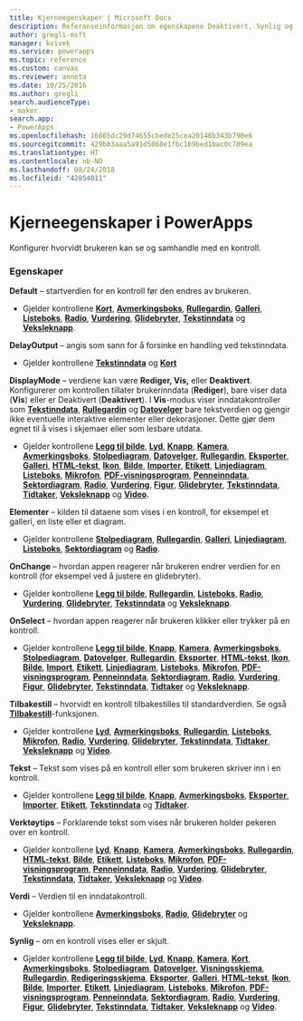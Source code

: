 ```yaml
---
title: Kjerneegenskaper | Microsoft Docs
description: Referanseinformasjon om egenskapene Deaktivert, Synlig og ReadOnly
author: gregli-msft
manager: kvivek
ms.service: powerapps
ms.topic: reference
ms.custom: canvas
ms.reviewer: anneta
ms.date: 10/25/2016
ms.author: gregli
search.audienceType:
- maker
search.app:
- PowerApps
ms.openlocfilehash: 16065dc29d74655cbede25cea20148b343b790e6
ms.sourcegitcommit: 429b83aaa5a91d5868e1fbc169bed1bac0c709ea
ms.translationtype: HT
ms.contentlocale: nb-NO
ms.lasthandoff: 08/24/2018
ms.locfileid: "42854011"
---
```

# <a name="core-properties-in-powerapps"></a>Kjerneegenskaper i PowerApps
Konfigurer hvorvidt brukeren kan se og samhandle med en kontroll.

### <a name="properties"></a>Egenskaper
**Default** – startverdien for en kontroll før den endres av brukeren.

* Gjelder kontrollene **[Kort](control-card.md)**, **[Avmerkingsboks](control-check-box.md)**, **[Rullegardin](control-drop-down.md)**, **[Galleri](control-gallery.md)**, **[Listeboks](control-list-box.md)**, **[Radio](control-radio.md)**, **[Vurdering](control-rating.md)**, **[Glidebryter](control-slider.md)**, **[Tekstinndata](control-text-input.md)** og **[Veksleknapp](control-toggle.md)**.

**DelayOutput** – angis som sann for å forsinke en handling ved tekstinndata.

* Gjelder kontrollene **[Tekstinndata](control-text-input.md)** og **[Kort](control-card.md)**

**DisplayMode** – verdiene kan være **Rediger, Vis,** eller **Deaktivert**. Konfigurerer om kontrollen tillater brukerinndata (**Rediger**), bare viser data (**Vis**) eller er Deaktivert (**Deaktivert**).  I **Vis**-modus viser inndatakontroller som **[Tekstinndata](control-text-input.md)**, **[Rullegardin](control-drop-down.md)** og **[Datovelger](control-date-picker.md)** bare tekstverdien og gjengir ikke eventuelle interaktive elementer eller dekorasjoner.  Dette gjør dem egnet til å vises i skjemaer eller som lesbare utdata.

* Gjelder kontrollene **[Legg til bilde](control-add-picture.md)**, **[Lyd](control-audio-video.md)**, **[Knapp](control-button.md)**, **[Kamera](control-camera.md)**, **[Avmerkingsboks](control-check-box.md)**, **[Stolpediagram](control-column-line-chart.md)**, **[Datovelger](control-date-picker.md)**, **[Rullegardin](control-drop-down.md)**, **[Eksporter](control-export-import.md)**, **[Galleri](control-gallery.md)**, **[HTML-tekst](control-html-text.md)**, **[Ikon](control-shapes-icons.md)**, **[Bilde](control-image.md)**, **[Importer](control-export-import.md)**, **[Etikett](control-text-box.md)**, **[Linjediagram](control-column-line-chart.md)**, **[Listeboks](control-list-box.md)**, **[Mikrofon](control-microphone.md)**, **[PDF-visningsprogram](control-pdf-viewer.md)**, **[Penneinndata](control-pen-input.md)**, **[Sektordiagram](control-pie-chart.md)**, **[Radio](control-radio.md)**, **[Vurdering](control-rating.md)**, **[Figur](control-shapes-icons.md)**, **[Glidebryter](control-slider.md)**, **[Tekstinndata](control-text-input.md)**, **[Tidtaker](control-timer.md)**, **[Veksleknapp](control-toggle.md)** og **[Video](control-audio-video.md)**.

**Elementer** – kilden til dataene som vises i en kontroll, for eksempel et galleri, en liste eller et diagram.

* Gjelder kontrollene **[Stolpediagram](control-column-line-chart.md)**, **[Rullegardin](control-drop-down.md)**, **[Galleri](control-gallery.md)**, **[Linjediagram](control-column-line-chart.md)**, **[Listeboks](control-list-box.md)**, **[Sektordiagram](control-pie-chart.md)** og **[Radio](control-radio.md)**.

**OnChange** – hvordan appen reagerer når brukeren endrer verdien for en kontroll (for eksempel ved å justere en glidebryter).

* Gjelder kontrollene **[Legg til bilde](control-add-picture.md)**, **[Rullegardin](control-drop-down.md)**, **[Listeboks](control-list-box.md)**, **[Radio](control-radio.md)**, **[Vurdering](control-rating.md)**, **[Glidebryter](control-slider.md)**, **[Tekstinndata](control-text-input.md)** og **[Veksleknapp](control-toggle.md)**.

**OnSelect** – hvordan appen reagerer når brukeren klikker eller trykker på en kontroll.

* Gjelder kontrollene **[Legg til bilde](control-add-picture.md)**, **[Knapp](control-button.md)**, **[Kamera](control-camera.md)**, **[Avmerkingsboks](control-check-box.md)**, **[Stolpediagram](control-column-line-chart.md)**, **[Datovelger](control-date-picker.md)**, **[Rullegardin](control-drop-down.md)**, **[Eksporter](control-export-import.md)**, **[HTML-tekst](control-html-text.md)**, **[Ikon](control-shapes-icons.md)**, **[Bilde](control-image.md)**, **[Import](control-export-import.md)**, **[Etikett](control-text-box.md)**, **[Linjediagram](control-column-line-chart.md)**, **[Listeboks](control-list-box.md)**, **[Mikrofon](control-microphone.md)**, **[PDF-visningsprogram](control-pdf-viewer.md)**, **[Penneinndata](control-pen-input.md)**, **[Sektordiagram](control-pie-chart.md)**, **[Radio](control-radio.md)**, **[Vurdering](control-rating.md)**, **[Figur](control-shapes-icons.md)**, **[Glidebryter](control-slider.md)**, **[Tekstinndata](control-text-input.md)**, **[Tidtaker](control-timer.md)** og **[Veksleknapp](control-toggle.md)**.

**Tilbakestill** – hvorvidt en kontroll tilbakestilles til standardverdien.  Se også **[Tilbakestill](../functions/function-reset.md)**-funksjonen.

* Gjelder kontrollene **[Lyd](control-audio-video.md)**, **[Avmerkingsboks](control-check-box.md)**, **[Rullegardin](control-drop-down.md)**, **[Listeboks](control-list-box.md)**, **[Mikrofon](control-microphone.md)**, **[Radio](control-radio.md)**, **[Vurdering](control-rating.md)**, **[Glidebryter](control-slider.md)**, **[Tekstinndata](control-text-input.md)**, **[Tidtaker](control-timer.md)**, **[Veksleknapp](control-toggle.md)** og **[Video](control-audio-video.md)**.

**Tekst** – Tekst som vises på en kontroll eller som brukeren skriver inn i en kontroll.

* Gjelder kontrollene **[Legg til bilde](control-add-picture.md)**, **[Knapp](control-button.md)**, **[Avmerkingsboks](control-check-box.md)**, **[Eksporter](control-export-import.md)**, **[Importer](control-export-import.md)**, **[Etikett](control-text-box.md)**, **[Tekstinndata](control-text-input.md)** og **[Tidtaker](control-timer.md)**.

**Verktøytips** – Forklarende tekst som vises når brukeren holder pekeren over en kontroll.

* Gjelder kontrollene **[Lyd](control-audio-video.md)**, **[Knapp](control-button.md)**, **[Kamera](control-camera.md)**, **[Avmerkingsboks](control-check-box.md)**, **[Rullegardin](control-drop-down.md)**, **[HTML-tekst](control-html-text.md)**, **[Bilde](control-image.md)**, **[Etikett](control-text-box.md)**, **[Listeboks](control-list-box.md)**, **[Mikrofon](control-microphone.md)**, **[PDF-visningsprogram](control-pdf-viewer.md)**, **[Penneinndata](control-pen-input.md)**, **[Radio](control-radio.md)**, **[Vurdering](control-rating.md)**, **[Glidebryter](control-slider.md)**, **[Tekstinndata](control-text-input.md)**, **[Tidtaker](control-timer.md)**, **[Veksleknapp](control-toggle.md)** og **[Video](control-audio-video.md)**.

**Verdi** – Verdien til en inndatakontroll.

* Gjelder kontrollene **[Avmerkingsboks](control-check-box.md)**, **[Radio](control-radio.md)**, **[Glidebryter](control-slider.md)** og **[Veksleknapp](control-toggle.md)**.

**Synlig** – om en kontroll vises eller er skjult.

* Gjelder kontrollene **[Legg til bilde](control-add-picture.md)**, **[Lyd](control-audio-video.md)**, **[Knapp](control-button.md)**, **[Kamera](control-camera.md)**, **[Kort](control-card.md)**, **[Avmerkingsboks](control-check-box.md)**, **[Stolpediagram](control-column-line-chart.md)**, **[Datovelger](control-date-picker.md)**, **[Visningsskjema](control-form-detail.md)**, **[Rullegardin](control-drop-down.md)**, **[Redigeringsskjema](control-form-detail.md)**, **[Eksporter](control-export-import.md)**, **[Galleri](control-gallery.md)**, **[HTML-tekst](control-html-text.md)**, **[Ikon](control-shapes-icons.md)**, **[Bilde](control-image.md)**, **[Importer](control-export-import.md)**, **[Etikett](control-text-box.md)**, **[Linjediagram](control-column-line-chart.md)**, **[Listeboks](control-list-box.md)**, **[Mikrofon](control-microphone.md)**, **[PDF-visningsprogram](control-pdf-viewer.md)**, **[Penneinndata](control-pen-input.md)**, **[Sektordiagram](control-pie-chart.md)**, **[Radio](control-radio.md)**, **[Vurdering](control-rating.md)**, **[Figur](control-shapes-icons.md)**, **[Glidebryter](control-slider.md)**, **[Tekstinndata](control-text-input.md)**, **[Tidtaker](control-timer.md)**, **[Veksleknapp](control-toggle.md)** og **[Video](control-audio-video.md)**.

